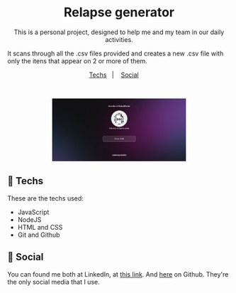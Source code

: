 <h1 align="center"> Relapse generator </h1>

<p align="center">
This is a personal project, designed to help me and my
team in our daily activities.

It scans through all the .csv files provided and creates a
new .csv file with only the itens that appear on 2 or more of them.

</p>

<p align="center">
  <a href="#-techs">Techs</a>&nbsp;&nbsp;&nbsp;|&nbsp;&nbsp;&nbsp;
  <a href="#-social">Social</a>&nbsp;&nbsp;&nbsp;&nbsp;&nbsp;&nbsp;
</p>

<br>

<p align="center">
  <img alt="Site preview" src=".github/project.PNG" width="60%">
</p>

## 🚀 Techs

These are the techs used:

- JavaScript
- NodeJS
- HTML and CSS
- Git and Github

## 🔖 Social

You can found me both at LinkedIn, at [this link](https://www.linkedin.com/in/paulo-hipolit0/). And [here](https://www.linkedin.com/in/paulo-hipolit0/) on Github. They're the only social media that I use.
